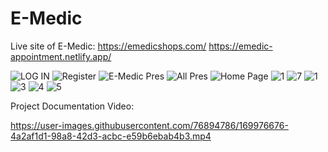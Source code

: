 # E-Medic
Live site of E-Medic:
https://emedicshops.com/
https://emedic-appointment.netlify.app/

![LOG IN](https://user-images.githubusercontent.com/76894786/169961411-72e519e3-e639-4ae3-9f3f-bcc3fed29202.png)
![Register](https://user-images.githubusercontent.com/76894786/169961437-5e9b3827-6a76-4a63-944c-85d8ce41a0cf.png)
![E-Medic Pres](https://user-images.githubusercontent.com/76894786/169961474-7048e574-25e8-4716-ace5-e9149875cfc5.png)
![All Pres](https://user-images.githubusercontent.com/76894786/169961486-606f7a08-d919-4205-b336-7d1df0cc0038.png)
![Home Page](https://user-images.githubusercontent.com/76894786/169961497-f0efda4b-95e8-45f8-b56e-cfe76fcc5615.png)
![1](https://user-images.githubusercontent.com/76894786/169961541-c7af9f0f-2740-403c-a75b-6186fcdc71d6.PNG)
![7](https://user-images.githubusercontent.com/76894786/169961574-2d9b37d9-da15-45df-b0a5-a156d2f21874.PNG)
![1](https://user-images.githubusercontent.com/76894786/169961625-1abd629a-0fe5-458a-ac23-2585f85d48f8.PNG)
![3](https://user-images.githubusercontent.com/76894786/169961635-57e4276b-1496-42be-bb02-8ab03f10d3a2.PNG)
![4](https://user-images.githubusercontent.com/76894786/169961644-cfbe5977-bde4-4b6a-ae02-7a54d6050e25.PNG)
![5](https://user-images.githubusercontent.com/76894786/169961647-58b1a4c1-7019-4fdc-9298-b72ec1ba95ff.PNG)

Project Documentation Video:


https://user-images.githubusercontent.com/76894786/169976676-4a2af1d1-98a8-42d3-acbc-e59b6ebab4b3.mp4

